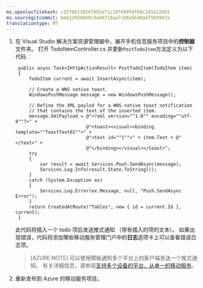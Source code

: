 ```yaml
---
ms.openlocfilehash: c15f8b138247892a71c18f699f4f89c241a12b81
ms.sourcegitcommit: bab1265d669c3e6871daa7cb8a5640a47104947a
translationtype: MT
---
```


1. 在 Visual Studio 解决方案资源管理器中，展开手机信息服务项目中的**控制器**文件夹。 打开 TodoItemController.cs 并更新`PostTodoItem`方法定义为以下代码︰  

        public async Task<IHttpActionResult> PostTodoItem(TodoItem item)
        {
            TodoItem current = await InsertAsync(item);

            // Create a WNS native toast.
            WindowsPushMessage message = new WindowsPushMessage();

            // Define the XML paylod for a WNS native toast notification 
            // that contains the text of the inserted item.
            message.XmlPayload = @"<?xml version=""1.0"" encoding=""utf-8""?>" +
                                 @"<toast><visual><binding template=""ToastText01"">" +
                                 @"<text id=""1"">" + item.Text + @"</text>" +
                                 @"</binding></visual></toast>";
            try
            {
                var result = await Services.Push.SendAsync(message);
                Services.Log.Info(result.State.ToString());
            }
            catch (System.Exception ex)
            {
                Services.Log.Error(ex.Message, null, "Push.SendAsync Error");
            }
            return CreatedAtRoute("Tables", new { id = current.Id }, current);
        }

    此代码将插入一个 todo 项后发送推式通知 （带有插入的项的文本）。 如果出现错误，代码将添加哪些移动服务管理门户中的**日志**选项卡上可以查看错误日志项。

    >[AZURE.NOTE] 可以使用模板通知多个平台上的客户端发送一个推式通知。 有关详细信息，请参阅[支持多个设备的平台，从单一的移动服务](../articles/mobile-services-how-to-use-multiple-clients-single-service.md#push)。

2. 重新发布到 Azure 的移动服务项目。


